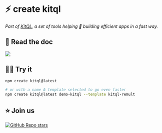 # ⚡ create kitql

_Part of [KitQL](https://github.com/jycouet/kitql#kitql), a set of tools helping 🫵 building efficient apps in a fast way._

##  📖 Read the doc

[![](https://img.shields.io/badge/Documentation%20of-create%20kitql-FF3E00.svg?style=flat&logo=stackblitz&logoColor=FF3E00)](https://kitql.dev/docs/create)

## 🧑‍💻 Try it

```bash
npm create kitql@latest

# or with a name & template selected to go even faster
npm create kitql@latest demo-kitql --template kitql-remult
```

##  ⭐️ Join us

[![GitHub Repo stars](https://img.shields.io/github/stars/jycouet/kitql?logo=github&label=KitQL&color=#4ACC31)](https://github.com/jycouet/kitql)


